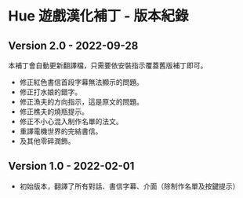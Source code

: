 # Hue 遊戲漢化補丁 - 版本紀錄 ##

## Version 2.0 - 2022-09-28 ##

本補丁會自動更新翻譯檔，只需要依安裝指示覆蓋舊版補丁即可。

* 修正紅色書信首段字幕無法顯示的問題。
* 修正打水娘的錯字。
* 修正漁夫的方向指示，這是原文的問題。
* 修正樵夫的燒瓶提示。
* 修正不小心混入制作名單的法文。
* 重譯電機世界的完結書信。
* 及其他零碎潤飾。

## Version 1.0 - 2022-02-01 ##

* 初始版本，翻譯了所有對話、書信字幕、介面（除制作名單及按鍵提示）
